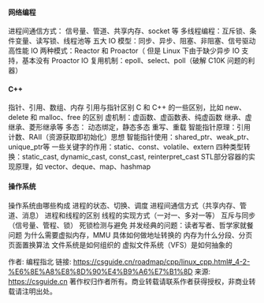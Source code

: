 #### 网络编程
进程间通信方式： 信号量、管道、共享内存、socket 等
多线程编程：互斥锁、条件变量、读写锁、线程池等
五大 IO 模型：同步、异步、阻塞、非阻塞、信号驱动
高性能 IO 两种模式：Reactor 和 Proactor（ 但是 Linux 下由于缺少异步 IO 支持，基本没有 Proactor
IO 复用机制：epoll、select、poll（破解 C10K 问题的利器）


#### C++
指针、引用、数组、内存
引用与指针区别
C 和 C++ 的一些区别，比如 new、delete 和 malloc、free 的区别
虚机制：虚函数、虚函数表、纯虚函数
继承、虚继承、菱形继承等
多态： 动态绑定，静态多态
重写、重载
智能指针原理：引用计数、RAII（资源获取即初始化）思想
智能指针使用：shared_ptr、weak_ptr、unique_ptr等
一些关键字的作用：static、const、volatile、extern
四种类型转换：static_cast, dynamic_cast, const_cast, reinterpret_cast
STL部分容器的实现原理，如 vector、deque、map、hashmap


#### 操作系统
操作系统由哪些构成
进程的状态、切换、调度
进程间通信方式（共享内存、管道、消息）
进程和线程的区别
线程的实现方式（一对一、多对一等）
互斥与同步（信号量、管程、锁）
死锁检测与避免
并发经典的问题：读者写者、哲学家就餐问题
为什么需要虚拟内存，MMU 具体如何做地址转换的
内存为什么分段、分页
页面置换算法
文件系统是如何组织的
虚拟文件系统（VFS）是如何抽象的

作者: 编程指北
链接: https://csguide.cn/roadmap/cpp/linux_cpp.html#_4-2-%E6%8E%A8%E8%8D%90%E4%B9%A6%E7%B1%8D
来源: https://csguide.cn
著作权归作者所有。商业转载请联系作者获得授权，非商业转载请注明出处。